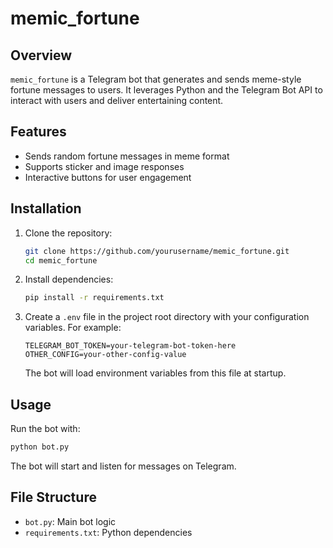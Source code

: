 # memic_fortune

## Overview
`memic_fortune` is a Telegram bot that generates and sends meme-style fortune messages to users. It leverages Python and the Telegram Bot API to interact with users and deliver entertaining content.

## Features
- Sends random fortune messages in meme format
- Supports sticker and image responses
- Interactive buttons for user engagement

## Installation

1. Clone the repository:
   ```sh
   git clone https://github.com/yourusername/memic_fortune.git
   cd memic_fortune
   ```

2. Install dependencies:
   ```sh
   pip install -r requirements.txt
   ```

3. Create a `.env` file in the project root directory with your configuration variables. For example:
   ```env
   TELEGRAM_BOT_TOKEN=your-telegram-bot-token-here
   OTHER_CONFIG=your-other-config-value
   ```
   The bot will load environment variables from this file at startup.

## Usage

Run the bot with:
```sh
python bot.py
```

The bot will start and listen for messages on Telegram.

## File Structure

- `bot.py`: Main bot logic
- `requirements.txt`: Python dependencies

